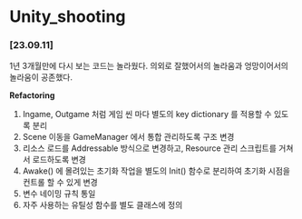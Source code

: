 # Unity_shooting
 
### **[23.09.11]**
1년 3개월만에 다시 보는 코드는 놀라웠다.
의외로 잘했어서의 놀라움과 엉망이어서의 놀라움이 공존했다.

**Refactoring**
1. Ingame, Outgame 처럼 게임 씬 마다 별도의 key dictionary 를 적용할 수 있도록 분리
2. Scene 이동을 GameManager 에서 통합 관리하도록 구조 변경
3. 리소스 로드를 Addressable 방식으로 변경하고, Resource 관리 스크립트를 거쳐서 로드하도록 변경
4. Awake() 에 몰려있는 초기화 작업을 별도의 Init() 함수로 분리하여 초기화 시점을 컨트롤 할 수 있게 변경
5. 변수 네이밍 규칙 통일
6. 자주 사용하는 유틸성 함수를 별도 클래스에 정의
